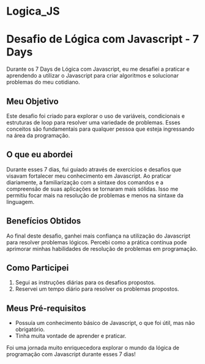 # Logica_JS

# Desafio de Lógica com Javascript - 7 Days

Durante os 7 Days de Lógica com Javascript, eu me desafiei a praticar e aprendendo a utilizar o Javascript para criar algoritmos e solucionar problemas do meu cotidiano.

## Meu Objetivo
Este desafio foi criado para explorar o uso de variáveis, condicionais e estruturas de loop para resolver uma variedade de problemas. Esses conceitos são fundamentais para qualquer pessoa que esteja ingressando na área da programação.

## O que eu abordei
Durante esses 7 dias, fui guiado através de exercícios e desafios que visavam fortalecer meu conhecimento em Javascript. Ao praticar diariamente, a familiarização com a sintaxe dos comandos e a compreensão de suas aplicações se tornaram mais sólidas. Isso me permitiu focar mais na resolução de problemas e menos na sintaxe da linguagem.

## Benefícios Obtidos
Ao final deste desafio, ganhei mais confiança na utilização do Javascript para resolver problemas lógicos. Percebi como a prática contínua pode aprimorar minhas habilidades de resolução de problemas em programação.

## Como Participei
1. Segui as instruções diárias para os desafios propostos.
2. Reservei um tempo diário para resolver os problemas propostos.

## Meus Pré-requisitos
- Possuía um conhecimento básico de Javascript, o que foi útil, mas não obrigatório.
- Tinha muita vontade de aprender e praticar.

Foi uma jornada muito enriquecedora explorar o mundo da lógica de programação com Javascript durante esses 7 dias!
